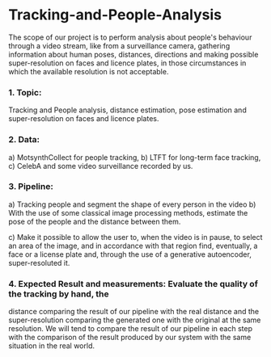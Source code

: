 # Tracking-and-People-Analysis

The scope of our project is to perform analysis about people's behaviour through a video
stream, like from a surveillance camera, gathering information about human poses,
distances, directions and making possible super-resolution on faces and licence plates, in
those circumstances in which the available resolution is not acceptable.


### 1. Topic: 
Tracking and People analysis, distance estimation, pose estimation and
super-resolution on faces and licence plates.

### 2. Data: 
a) MotsynthCollect for people tracking,
b) LTFT for long-term face tracking,
c) CelebA and some video surveillance recorded by us.

### 3. Pipeline:
a) Tracking people and segment the shape of every person in the video
b) With the use of some classical image processing methods, estimate the pose
of the people and the distance between them.

c) Make it possible to allow the user to, when the video is in pause, to select an
area of the image, and in accordance with that region find, eventually, a face
or a license plate and, through the use of a generative autoencoder,
super-resoluted it.

### 4. Expected Result and measurements: Evaluate the quality of the tracking by hand, the
distance comparing the result of our pipeline with the real distance and the
super-resolution comparing the generated one with the original at the same
resolution. We will tend to compare the result of our pipeline in each step with the
comparison of the result produced by our system with the same situation in the real
world.
